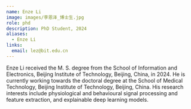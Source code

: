 ```yaml
---
name: Enze Li
image: images/李恩泽_博士生.jpg
role: phd
description: PhD Student, 2024
aliases:
  - Enze Li
links:
  email: lez@bit.edu.cn
---
```


Enze Li received the M. S. degree from the School of Information and Electronics, Beijing Institute of Technology, Beijing, China, in 2024. He is currently working towards the doctoral degree at the School of Medical Technology, Beijing Institute of Technology, Beijing, China. His research interests include physiological and behavioural signal processing and feature extraction, and explainable deep learning models.